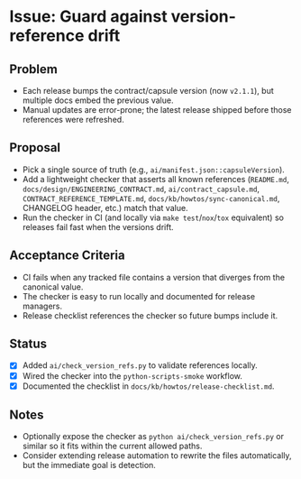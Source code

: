 # Issue: Guard against version-reference drift

## Problem
- Each release bumps the contract/capsule version (now `v2.1.1`), but multiple docs embed the previous value.
- Manual updates are error-prone; the latest release shipped before those references were refreshed.

## Proposal
- Pick a single source of truth (e.g., `ai/manifest.json::capsuleVersion`).
- Add a lightweight checker that asserts all known references (`README.md`, `docs/design/ENGINEERING_CONTRACT.md`, `ai/contract_capsule.md`, `CONTRACT_REFERENCE_TEMPLATE.md`, `docs/kb/howtos/sync-canonical.md`, CHANGELOG header, etc.) match that value.
- Run the checker in CI (and locally via `make test`/`nox`/`tox` equivalent) so releases fail fast when the versions drift.

## Acceptance Criteria
- CI fails when any tracked file contains a version that diverges from the canonical value.
- The checker is easy to run locally and documented for release managers.
- Release checklist references the checker so future bumps include it.

## Status
- [x] Added `ai/check_version_refs.py` to validate references locally.
- [x] Wired the checker into the `python-scripts-smoke` workflow.
- [x] Documented the checklist in `docs/kb/howtos/release-checklist.md`.

## Notes
- Optionally expose the checker as `python ai/check_version_refs.py` or similar so it fits within the current allowed paths.
- Consider extending release automation to rewrite the files automatically, but the immediate goal is detection.
